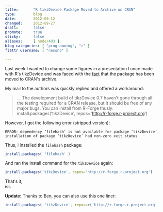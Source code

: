 ```yaml
---
title:       "R tikzDevice Package Moved to Archive on CRAN"
type:        blog
date:        2012-09-12
changed:     2012-09-27
draft:       false
promote:     true
sticky:      false
aliases:     [ node/403 ]
blog categories: [ "programming", "r" ]
flattr username: [ "nesono" ]

---
```


<!--more-->
Last week I wanted to change some figures in a presentation I once made with R's tikzDevice and was faced with the [fact][1] that the package has been moved to CRAN's archive.
<!--break-->
My mail to the authors was quickly replied and offered a workaround:

> ...
> The development build of tikzDevice 0.7 haven't gone through all the testing
> required for a CRAN release, but it should be free of any major bugs.
> You can install from R-Forge thusly:
> install.packages('tikzDevice', repos='http://r-forge.r-project.org')

However, I got the following error (stripped version):

	ERROR: dependency ‘filehash’ is not available for package ‘tikzDevice’
	installation of package ‘tikzDevice’ had non-zero exit status

Thus, I installed the `filehash` package:

```r
install.packages( 'filehash' )
```

And ran the install command for the `tikzDevice` again:

```r
install.packages('tikzDevice', repos='http://r-forge.r-project.org')
```

That's it,  
iss

**Update:**
Thanks to Ben, you can also use this one liner:
```r
install.packages( 'tikzDevice', repos=c('http://r-forge.r-project.org',getOption("repos")) )
```

[1]: http://cran.r-project.org/web/packages/tikzDevice/index.html "CRAN tikzDevice"
